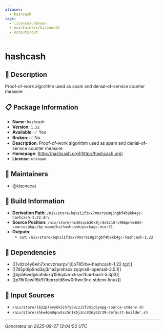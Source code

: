 ```yaml
---
aliases:
  - hashcash
tags:
  - license/unknown
  - maintainers/kisonecat
  - outputs/out
---
```


# hashcash

## 📝 Description

Proof-of-work algorithm used as spam and denial-of-service counter measure

## 📋 Package Information

- **Name**: `hashcash`
- **Version**: `1.22`
- **Available**: ✅ Yes
- **Broken**: ✅ No
- **Description**: Proof-of-work algorithm used as spam and denial-of-service counter measure
- **Homepage**: [http://hashcash.org](http://hashcash.org)
- **License**: `unknown`
## 👥 Maintainers

- @kisonecat


## 🔧 Build Information

- **Derivation Path**: `/nix/store/bqkzi1f3xx7mmxr9s9g3hgbf4b9kk4gc-hashcash-1.22.drv`
- **Source Position**: `/nix/store/ns30sqxb36k8jrds8z18rv96bpnwc60d-source/pkgs/by-name/ha/hashcash/package.nix:31`
- **Outputs**:
  - `out`:  `/nix/store/bqkzi1f3xx7mmxr9s9g3hgbf4b9kk4gc-hashcash-1.22`

## 🔗 Dependencies

- [[1vdzz4y6wh7xncvzrsarpv1j0p785rbv-hashcash-1.22.tgz]]
- [[7d5p0ip9nd3aj3r1a2pmhsxxizqqnis8-openssl-3.5.1]]
- [[bjsb6wdjykafnkixq156qdvmxhsm2bai-bash-5.3p3]]
- [[p76r0cwlf6k97ibprrpfd8xw0r8wc3nx-stdenv-linux]]

## 📁 Input Sources

- `/nix/store/l622p70vy8k5sh7y5wizi5f2mic6ynpg-source-stdenv.sh`
- `/nix/store/shkw4qm9qcw5sc5n1k5jznc83ny02r39-default-builder.sh`

---
*Generated on 2025-09-27 12:04:50 UTC*
